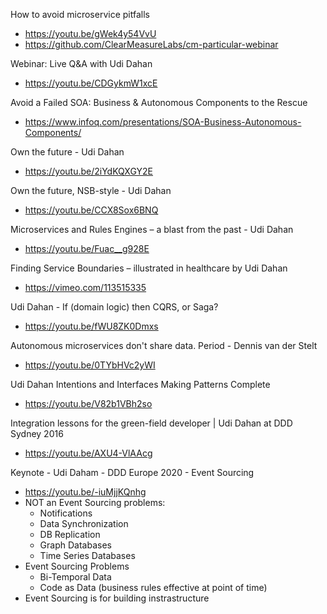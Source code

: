 How to avoid microservice pitfalls
* https://youtu.be/gWek4y54VvU
* https://github.com/ClearMeasureLabs/cm-particular-webinar

Webinar: Live Q&A with Udi Dahan
* https://youtu.be/CDGykmW1xcE

Avoid a Failed SOA: Business & Autonomous Components to the Rescue
* https://www.infoq.com/presentations/SOA-Business-Autonomous-Components/

Own the future - Udi Dahan
* https://youtu.be/2iYdKQXGY2E

Own the future, NSB-style - Udi Dahan
* https://youtu.be/CCX8Sox6BNQ

Microservices and Rules Engines – a blast from the past - Udi Dahan
* https://youtu.be/Fuac__g928E

Finding Service Boundaries – illustrated in healthcare by Udi Dahan
* https://vimeo.com/113515335

Udi Dahan - If (domain logic) then CQRS, or Saga?
* https://youtu.be/fWU8ZK0Dmxs

Autonomous microservices don't share data. Period - Dennis van der Stelt
* https://youtu.be/0TYbHVc2yWI

Udi Dahan Intentions and Interfaces Making Patterns Complete
* https://youtu.be/V82b1VBh2so

Integration lessons for the green-field developer | Udi Dahan at DDD Sydney 2016
* https://youtu.be/AXU4-VlAAcg

Keynote - Udi Daham - DDD Europe 2020 - Event Sourcing
* https://youtu.be/-iuMjjKQnhg
* NOT an Event Sourcing problems:
  * Notifications
  * Data Synchronization
  * DB Replication
  * Graph Databases
  * Time Series Databases
* Event Sourcing Problems
  * Bi-Temporal Data
  * Code as Data (business rules effective at point of time)
* Event Sourcing is for building instrastructure

  
